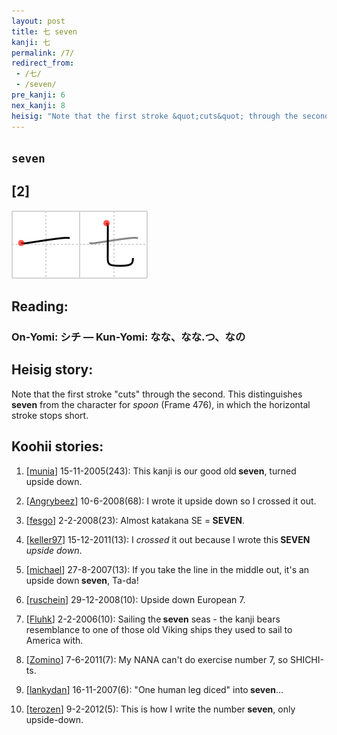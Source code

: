 ```yaml
---
layout: post
title: 七 seven
kanji: 七
permalink: /7/
redirect_from:
 - /七/
 - /seven/
pre_kanji: 6
nex_kanji: 8
heisig: "Note that the first stroke &quot;cuts&quot; through the second. This distinguishes <b>seven</b> from the character for <i>spoon</i>&nbsp;(Frame 476), in which the horizontal stroke stops short."
---
```


## `seven`

## [2]

<div class="stroke"><img src="../images/E4B883.png" /></div>

## Reading:

### On-Yomi: シチ &mdash; Kun-Yomi: なな、なな.つ、なの

## Heisig story:

Note that the first stroke &quot;cuts&quot; through the second. This distinguishes <b>seven</b> from the character for <i>spoon</i>&nbsp;(Frame 476), in which the horizontal stroke stops short.

## Koohii stories:

1) [<a href="http://kanji.koohii.com/profile/munia">munia</a>] 15-11-2005(243): This kanji is our good old<strong> seven</strong>, turned upside down.

2) [<a href="http://kanji.koohii.com/profile/Angrybeez">Angrybeez</a>] 10-6-2008(68): I wrote it upside down so I crossed it out.

3) [<a href="http://kanji.koohii.com/profile/fesgo">fesgo</a>] 2-2-2008(23): Almost katakana SE =<strong> SEVEN</strong>.

4) [<a href="http://kanji.koohii.com/profile/keller97">keller97</a>] 15-12-2011(13): I <em>crossed</em> it out because I wrote this<strong> SEVEN</strong> <em>upside down</em>.

5) [<a href="http://kanji.koohii.com/profile/michael">michael</a>] 27-8-2007(13): If you take the line in the middle out, it&#039;s an upside down<strong> seven</strong>, Ta-da!

6) [<a href="http://kanji.koohii.com/profile/ruschein">ruschein</a>] 29-12-2008(10): Upside down European 7.

7) [<a href="http://kanji.koohii.com/profile/Fluhk">Fluhk</a>] 2-2-2006(10): Sailing the<strong> seven</strong> seas - the kanji bears resemblance to one of those old Viking ships they used to sail to America with.

8) [<a href="http://kanji.koohii.com/profile/Zomino">Zomino</a>] 7-6-2011(7): My NANA can&#039;t do exercise number 7, so SHICHI-ts.

9) [<a href="http://kanji.koohii.com/profile/lankydan">lankydan</a>] 16-11-2007(6): &quot;One human leg diced&quot; into<strong> seven</strong>...

10) [<a href="http://kanji.koohii.com/profile/terozen">terozen</a>] 9-2-2012(5): This is how I write the number<strong> seven</strong>, only upside-down.
